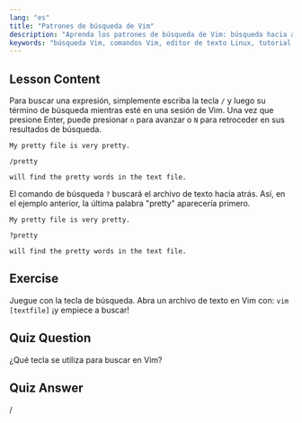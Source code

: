 ```yaml
---
lang: "es"
title: "Patrones de búsqueda de Vim"
description: "Aprenda los patrones de búsqueda de Vim: búsqueda hacia adelante (/) y hacia atrás (?). Navegue por los resultados con 'n' y 'N'. ¡Mejore sus habilidades con Vim hoy mismo!"
keywords: "búsqueda Vim, comandos Vim, editor de texto Linux, tutorial Vim, guía Vim, Vim para principiantes"
---
```


## Lesson Content

Para buscar una expresión, simplemente escriba la tecla `/` y luego su término de búsqueda mientras esté en una sesión de Vim. Una vez que presione Enter, puede presionar `n` para avanzar o `N` para retroceder en sus resultados de búsqueda.

```plaintext
My pretty file is very pretty.

/pretty

will find the pretty words in the text file.
```

El comando de búsqueda `?` buscará el archivo de texto hacia atrás. Así, en el ejemplo anterior, la última palabra "pretty" aparecería primero.

```plaintext
My pretty file is very pretty.

?pretty

will find the pretty words in the text file.
```

## Exercise

Juegue con la tecla de búsqueda. Abra un archivo de texto en Vim con: `vim [textfile]` ¡y empiece a buscar!

## Quiz Question

¿Qué tecla se utiliza para buscar en Vim?

## Quiz Answer

/
